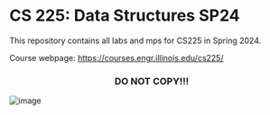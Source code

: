 # CS 225: Data Structures SP24
This repository contains all labs and mps for CS225 in Spring 2024.

Course webpage: https://courses.engr.illinois.edu/cs225/

<h3 align="center">DO NOT COPY!!!</h3>

![image](https://github.com/C-1995-O1-HALE-POPP/SP24-CS225git/blob/main/mp6/mymosaic.png)
